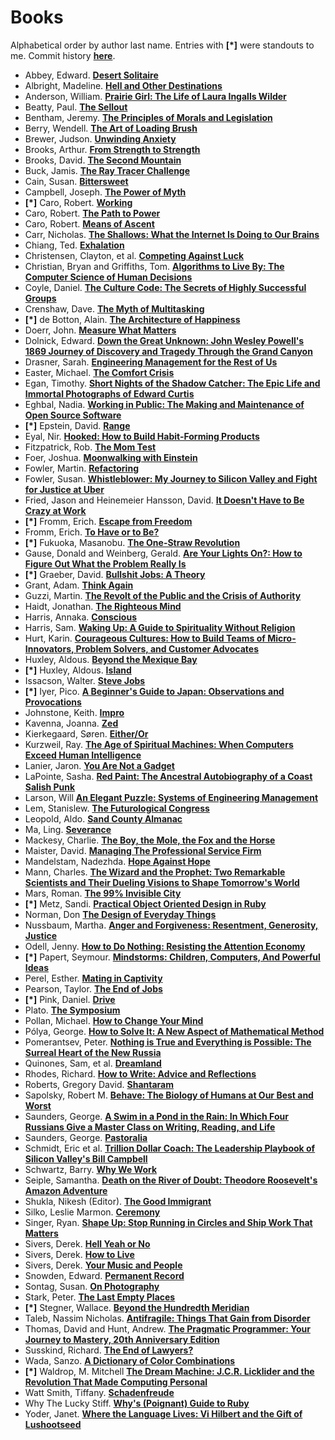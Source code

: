 # Books

Alphabetical order by author last name. Entries with **[*]** were standouts to me. Commit history **[here](https://github.com/jwchristiansen/books/commits/master)**.

- Abbey, Edward. **[Desert Solitaire](https://bit.ly/3ffNVBx)**
- Albright, Madeline. **[Hell and Other Destinations](https://bit.ly/3vrIQQu)**
- Anderson, William. **[Prairie Girl: The Life of Laura Ingalls Wilder](https://bit.ly/39IXbgT)**
- Beatty, Paul. **[The Sellout](https://bit.ly/2XdfLbf)**
- Bentham, Jeremy. **[The Principles of Morals and Legislation](https://bit.ly/2XdfLbf)**
- Berry, Wendell. **[The Art of Loading Brush](https://bit.ly/310dNMt)**
- Brewer, Judson. **[Unwinding Anxiety](https://bookshop.org/books/unwinding-anxiety-new-science-shows-how-to-break-the-cycles-of-worry-and-fear-to-heal-your-mind/9780593330449)**
- Brooks, Arthur. **[From Strength to Strength](https://bookshop.org/p/books/from-strength-to-strength-finding-success-happiness-and-deep-purpose-in-the-second-half-of-life-arthur-c-brooks/16215322?ean=9780593191484)**
- Brooks, David. **[The Second Mountain](https://bit.ly/3ryPtwH)**
- Buck, Jamis. **[The Ray Tracer Challenge](https://bit.ly/3feDLRJ)**
- Cain, Susan. **[Bittersweet](https://bookshop.org/books/bittersweet-how-sorrow-and-longing-make-us-whole-9780593506059/9780451499783)**
- Campbell, Joseph. **[The Power of Myth](https://bookshop.org/books/the-power-of-myth/9780385418867)**
- **[*]** Caro, Robert. **[Working](https://bit.ly/33d7ZSy)**
- Caro, Robert. **[The Path to Power](https://bit.ly/30ahsIu)**
- Caro, Robert. **[Means of Ascent](https://bit.ly/3ikC5rm)**
- Carr, Nicholas. **[The Shallows: What the Internet Is Doing to Our Brains](https://bit.ly/2PVi1zN)**
- Chiang, Ted. **[Exhalation](https://bit.ly/2DeNnhT)**
- Christensen, Clayton, et al. **[Competing Against Luck](https://bit.ly/33b0j36)**
- Christian, Bryan and Griffiths, Tom. **[Algorithms to Live By: The Computer Science of Human Decisions](https://bit.ly/3wVqt5K)**
- Coyle, Daniel. **[The Culture Code: The Secrets of Highly Successful Groups](https://bit.ly/3fSBhMh)**
- Crenshaw, Dave. **[The Myth of Multitasking](https://bit.ly/3KU6WKf)**
- **[*]** de Botton, Alain. **[The Architecture of Happiness](https://www.goodreads.com/book/show/23418.The_Architecture_of_Happiness?ac=1&from_search=true&qid=Su9BjFOXi2&rank=1)**
- Doerr, John. **[Measure What Matters](https://bit.ly/3qMr2is)**
- Dolnick, Edward. **[Down the Great Unknown: John Wesley Powell's 1869 Journey of Discovery and Tragedy Through the Grand Canyon](https://bit.ly/39Hrd4b)**
- Drasner, Sarah. **[Engineering Management for the Rest of Us](https://bookshop.org/p/books/engineering-management-for-the-rest-of-us/18891490?ean=9798986769301)**
- Easter, Michael. **[The Comfort Crisis](https://bit.ly/3jK0Yjd)**
- Egan, Timothy. **[Short Nights of the Shadow Catcher: The Epic Life and Immortal Photographs of Edward Curtis](https://bit.ly/3n9Rb6C)**
- Eghbal, Nadia. **[Working in Public: The Making and Maintenance of Open Source Software](https://bit.ly/2KVSI1z)**
- **[*]** Epstein, David. **[Range](https://bit.ly/2EqzNbJ)**
- Eyal, Nir. **[Hooked: How to Build Habit-Forming Products](https://bit.ly/35GtT0K)**
- Fitzpatrick, Rob. **[The Mom Test](https://bit.ly/3pNUIYb)**
- Foer, Joshua. **[Moonwalking with Einstein](https://bit.ly/3Enyqp5)**
- Fowler, Martin. **[Refactoring](https://bit.ly/3jVaHSJ)**
- Fowler, Susan. **[Whistleblower: My Journey to Silicon Valley and Fight for Justice at Uber](https://bit.ly/315nGbV)**
- Fried, Jason and Heinemeier Hansson, David. **[It Doesn't Have to Be Crazy at Work](https://bit.ly/2EALyfV)**
- **[*]** Fromm, Erich. **[Escape from Freedom](https://bit.ly/3hPKvXD)**
- Fromm, Erich. **[To Have or to Be?](https://bit.ly/2BOetfy)**
- **[*]** Fukuoka, Masanobu. **[The One-Straw Revolution](https://bit.ly/3jX5d9R)**
- Gause, Donald and Weinberg, Gerald. **[Are Your Lights On?: How to Figure Out What the Problem Really Is](https://www.amazon.com/Are-Your-Lights-Figure-Problem/dp/0932633161)**
- **[*]** Graeber, David. **[Bullshit Jobs: A Theory](https://bit.ly/3xtKmo2)**
- Grant, Adam. **[Think Again](https://bookshop.org/p/books/think-again-the-power-of-knowing-what-you-don-t-know-adam-grant/15174400)**
- Guzzi, Martin. **[The Revolt of the Public and the Crisis of Authority](https://bit.ly/3bvXZq6)**
- Haidt, Jonathan. **[The Righteous Mind](https://bit.ly/2EqB3vt)**
- Harris, Annaka. **[Conscious](https://bit.ly/2PdfYGU)**
- Harris, Sam. **[Waking Up: A Guide to Spirituality Without Religion](https://bit.ly/3oBCDwR)**
- Hurt, Karin. **[Courageous Cultures: How to Build Teams of Micro-Innovators, Problem Solvers, and Customer Advocates](https://bookshop.org/p/books/courageous-cultures-david-dye/14287283?ean=9781400219568)**
- Huxley, Aldous. **[Beyond the Mexique Bay](https://www.goodreads.com/book/show/1034230.Beyond_the_Mexique_Bay)**
- **[*]** Huxley, Aldous. **[Island](https://bit.ly/339XZJR)**
- Issacson, Walter. **[Steve Jobs](https://bookshop.org/books/steve-jobs-9781982176860/9781451648539)**
- **[*]** Iyer, Pico. **[A Beginner's Guide to Japan: Observations and Provocations](https://bit.ly/33n4h9h)**
- Johnstone, Keith. **[Impro](https://bit.ly/3h39Ahi)**
- Kavenna, Joanna. **[Zed](https://bit.ly/2Dk3Z7U)**
- Kierkegaard, Søren. **[Either/Or](https://bit.ly/39KuyPY)**
- Kurzweil, Ray. **[The Age of Spiritual Machines: When Computers Exceed Human Intelligence](https://bit.ly/30cpqAG)**
- Lanier, Jaron. **[You Are Not a Gadget](https://bit.ly/338yCbc)**
- LaPointe, Sasha. **[Red Paint: The Ancestral Autobiography of a Coast Salish Punk](https://bookshop.org/books/red-paint-the-ancestral-autobiography-of-a-coast-salish-punk/9781640094147)**
- Larson, Will **[An Elegant Puzzle: Systems of Engineering Management](https://bookshop.org/p/books/an-elegant-puzzle-systems-of-engineering-management-will-larson/18697762?ean=9781732265189)**
- Lem, Stanislew. **[The Futurological Congress](https://bit.ly/2X9ndnG)**
- Leopold, Aldo. **[Sand County Almanac](https://bit.ly/3jXf4Nd)**
- Ma, Ling. **[Severance](https://bit.ly/37RjwYy)**
- Mackesy, Charlie. **[The Boy, the Mole, the Fox and the Horse](https://bit.ly/2WRxiFk)**
- Maister, David. **[Managing The Professional Service Firm](https://bit.ly/3wZOIks)**
- Mandelstam, Nadezhda. **[Hope Against Hope](https://bit.ly/3EojUNX)**
- Mann, Charles. **[The Wizard and the Prophet: Two Remarkable Scientists and Their Dueling Visions to Shape Tomorrow's World](https://www.goodreads.com/book/show/34959327-the-wizard-and-the-prophet)**
- Mars, Roman. **[The 99% Invisible City](https://99percentinvisible.org/book/)**
- **[*]** Metz, Sandi. **[Practical Object Oriented Design in Ruby](https://bit.ly/3aRjaDX)**
- Norman, Don **[The Design of Everyday Things](https://bookshop.org/p/books/the-design-of-everyday-things-don-norman/12398830?ean=9780465050659)**
- Nussbaum, Martha. **[Anger and Forgiveness: Resentment, Generosity, Justice](https://bit.ly/313Av6A)**
- Odell, Jenny. **[How to Do Nothing: Resisting the Attention Economy](https://bit.ly/39O4gwc)**
- **[*]** Papert, Seymour. **[Mindstorms: Children, Computers, And Powerful Ideas](https://bit.ly/3nOZuVl)**
- Perel, Esther. **[Mating in Captivity](https://bookshop.org/books/mating-in-captivity-unlocking-erotic-intelligence/9780060753641)**
- Pearson, Taylor. **[The End of Jobs](https://bit.ly/2QSjxn6)**
- **[*]** Pink, Daniel. **[Drive](https://bit.ly/2Xb9ZXO)**
- Plato. **[The Symposium](https://bit.ly/3gcUplO)**
- Pollan, Michael. **[How to Change Your Mind](https://bit.ly/339BjJz)**
- Pólya, George. **[How to Solve It: A New Aspect of Mathematical Method](https://bit.ly/3gyb4kI)**
- Pomerantsev, Peter. **[Nothing is True and Everything is Possible: The Surreal Heart of the New Russia](https://bit.ly/318L7kK)**
- Quinones, Sam, et al. **[Dreamland](https://bit.ly/3hQHvdB)**
- Rhodes, Richard. **[How to Write: Advice and Reflections](https://bit.ly/3u5kRnU)**
- Roberts, Gregory David. **[Shantaram](https://bit.ly/2Xd9MDs)**
- Sapolsky, Robert M. **[Behave: The Biology of Humans at Our Best and Worst](https://bit.ly/3m7WQrW)**
- Saunders, George. **[A Swim in a Pond in the Rain: In Which Four Russians Give a Master Class on Writing, Reading, and Life](https://bit.ly/3xDDbtp)**
- Saunders, George. **[Pastoralia](https://bit.ly/3FszBDg)**
- Schmidt, Eric et al. **[Trillion Dollar Coach: The Leadership Playbook of Silicon Valley's Bill Campbell](https://bit.ly/3EpR4go)**
- Schwartz, Barry. **[Why We Work](https://bit.ly/3cCoWud)**
- Seiple, Samantha. **[Death on the River of Doubt: Theodore Roosevelt's Amazon Adventure](https://bit.ly/3xkAnOp)**
- Shukla, Nikesh (Editor). **[The Good Immigrant](https://bit.ly/3oFy31Y)**
- Silko, Leslie Marmon. **[Ceremony](https://www.goodreads.com/book/show/588234.Ceremony)**
- Singer, Ryan. **[Shape Up: Stop Running in Circles and Ship Work That Matters](https://bit.ly/2IBTpfv)**
- Sivers, Derek. **[Hell Yeah or No](https://bit.ly/2BGZcgi)**
- Sivers, Derek. **[How to Live](https://sive.rs/h)**
- Sivers, Derek. **[Your Music and People](https://bit.ly/2TdKzX8)**
- Snowden, Edward. **[Permanent Record](https://bit.ly/2PargvH)**
- Sontag, Susan. **[On Photography](https://bit.ly/30GhkDC)**
- Stark, Peter. **[The Last Empty Places](https://bit.ly/2P8Rkr7)**
- **[*]** Stegner, Wallace. **[Beyond the Hundredth Meridian](https://bit.ly/30eIiyY)**
- Taleb, Nassim Nicholas. **[Antifragile: Things That Gain from Disorder](https://bit.ly/3qB202s)**
- Thomas, David and Hunt, Andrew. **[The Pragmatic Programmer: Your Journey to Mastery, 20th Anniversary Edition](https://bookshop.org/p/books/the-pragmatic-programmer-your-journey-to-mastery-20th-anniversary-edition-andrew-hunt/9408139?ean=9780135957059)**
- Susskind, Richard. **[The End of Lawyers?](https://bit.ly/33b7xEg)**
- Wada, Sanzo. **[A Dictionary of Color Combinations](https://www.goodreads.com/book/show/19976800-a-dictionary-of-color-combinations)**
- **[*]** Waldrop, M. Mitchell **[The Dream Machine: J.C.R. Licklider and the Revolution That Made Computing Personal](https://bit.ly/337TgbC)**
- Watt Smith, Tiffany. **[Schadenfreude](https://bit.ly/3jRFBLI)**
- Why The Lucky Stiff. **[Why's (Poignant) Guide to Ruby](https://bookshop.org/books/why-s-poignant-guide-to-ruby-9781838039509/9781838039509)**
- Yoder, Janet. **[Where the Language Lives: Vi Hilbert and the Gift of Lushootseed](https://bookshop.org/books/where-the-language-lives-vi-hilbert-and-the-gift-of-lushootseed/9781954854260)**
